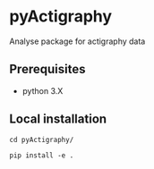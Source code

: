 # pyActigraphy
Analyse package for actigraphy data



## Prerequisites

- python 3.X

## Local installation

`cd pyActigraphy/`

`pip install -e .`
